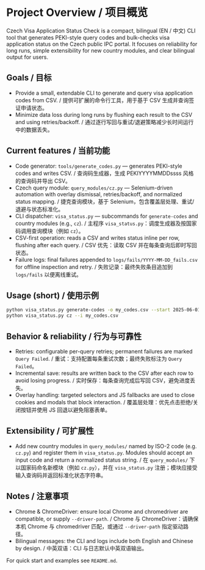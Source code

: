 # Project Overview / 项目概览

Czech Visa Application Status Check is a compact, bilingual (EN / 中文) CLI tool that generates PEKI-style query codes and bulk-checks visa application status on the Czech public IPC portal. It focuses on reliability for long runs, simple extensibility for new country modules, and clear bilingual output for users.

## Goals / 目标

- Provide a small, extendable CLI to generate and query visa application codes from CSV. / 提供可扩展的命令行工具，用于基于 CSV 生成并查询签证申请状态。
- Minimize data loss during long runs by flushing each result to the CSV and using retries/backoff. / 通过逐行写回与重试/退避策略减少长时间运行中的数据丢失。

## Current features / 当前功能

- Code generator: `tools/generate_codes.py` — generates PEKI-style codes and writes CSV. / 查询码生成器，生成 PEKIYYYYMMDDssss 风格的查询码并导出 CSV。
- Czech query module: `query_modules/cz.py` — Selenium-driven automation with overlay dismissal, retries/backoff, and normalized status mapping. / 捷克查询模块，基于 Selenium，包含覆盖层处理、重试/退避与状态标准化。
- CLI dispatcher: `visa_status.py` — subcommands for `generate-codes` and country modules (e.g., `cz`). / 主程序 `visa_status.py`：调度生成器及按国家码调用查询模块（例如 `cz`）。
- CSV-first operation: reads a CSV and writes status inline per row, flushing after each query. / CSV 优先：读取 CSV 并在每条查询后即时写回状态。
- Failure logs: final failures appended to `logs/fails/YYYY-MM-DD_fails.csv` for offline inspection and retry. / 失败记录：最终失败条目追加到 `logs/fails` 以便离线重试。

## Usage (short) / 使用示例

```bash
python visa_status.py generate-codes -o my_codes.csv --start 2025-06-01 --end 2025-08-15 --per-day 5
python visa_status.py cz --i my_codes.csv
```

## Behavior & reliability / 行为与可靠性

- Retries: configurable per-query retries; permanent failures are marked `Query Failed`. / 重试：支持配置每条重试次数；最终失败标注为 `Query Failed`。
- Incremental save: results are written back to the CSV after each row to avoid losing progress. / 实时保存：每条查询完成后写回 CSV，避免进度丢失。
- Overlay handling: targeted selectors and JS fallbacks are used to close cookies and modals that block interaction. / 覆盖层处理：优先点击拒绝/关闭按钮并使用 JS 回退以避免阻塞表单。

## Extensibility / 可扩展性

- Add new country modules in `query_modules/` named by ISO-2 code (e.g. `cz.py`) and register them in `visa_status.py`. Modules should accept an input code and return a normalized status string. / 在 `query_modules/` 下以国家码命名新模块（例如 `cz.py`），并在 `visa_status.py` 注册；模块应接受输入查询码并返回标准化状态字符串。

## Notes / 注意事项

- Chrome & ChromeDriver: ensure local Chrome and chromedriver are compatible, or supply `--driver-path`. / Chrome 与 ChromeDriver：请确保本机 Chrome 与 chromedriver 匹配，或通过 `--driver-path` 指定驱动路径。
- Bilingual messages: the CLI and logs include both English and Chinese by design. / 中英双语：CLI 与日志默认中英双语输出。

For quick start and examples see `README.md`.
